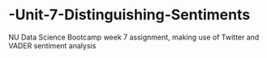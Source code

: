# -Unit-7-Distinguishing-Sentiments
NU Data Science Bootcamp week 7 assignment, making use of Twitter and VADER sentiment analysis
